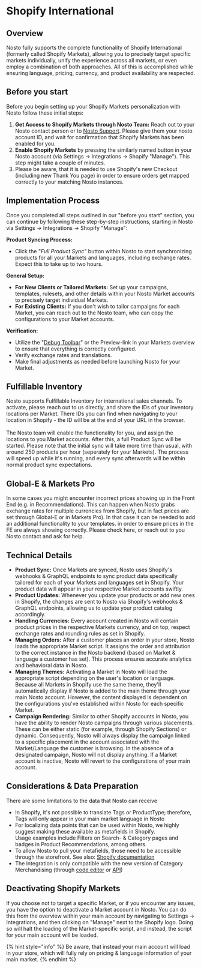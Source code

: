 # Shopify International

## **Overview**

Nosto fully supports the complete functionality of Shopify International (formerly called Shopify Markets), allowing you to precisely target specific markets individually, unify the experience across all markets, or even employ a combination of both approaches. All of this is accomplished while ensuring language, pricing, currency, and product availability are respected.

## Before you start

Before you begin setting up your Shopify Markets personalization with Nosto follow these initial steps:&#x20;

1. **Get Access to Shopify Markets through Nosto Team:** Reach out to your Nosto contact person or to [Nosto Support](mailto:support@nosto.com). Please give them your nosto account ID, and wait for confirmation that Shopify Markets has been enabled for you.
2. **Enable Shopify Markets** by pressing the similarly named button in your Nosto account (via Settings -> Integrations -> Shopify "Manage"). This step might take a couple of minutes.&#x20;
3. Please be aware, that it is needed to use Shopify's new Checkout (including new Thank You page) in order to ensure orders get mapped correctly to your matching Nosto instances.

## Implementation Process

Once you completed all steps outlined in our "before you start" section, you can continue by following these step-by-step instructions, starting in Nosto via Settings -> Integrations -> Shopify "Manage":

**Product Syncing Process:**

* Click the "_Full Product Sync_" button within Nosto to start synchronizing products for all your Markets and languages, including exchange rates. Expect this to take up to two hours.

**General Setup:**

* **For New Clients or Tailored Markets:** Set up your campaigns, templates, rulesets, and other details within your Nosto Market accounts to precisely target individual Markets.
* **For Existing Clients:** If you don't wish to tailor campaigns for each Market, you can reach out to the Nosto team, who can copy the configurations to your Market accounts.

**Verification:**&#x20;

* Utilize the "[Debug Toolbar](https://help.nosto.com/en/articles/1441625-how-to-use-the-nosto-debug-toolbar)" or the Preview-link in your Markets overview to ensure that everything is correctly configured.
* Verify exchange rates and translations.
* Make final adjustments as needed before launching Nosto for your Market.

## Fulfillable Inventory

Nosto supports Fulfillable Inventory for international sales channels. To activate, please reach out to us directly, and share the IDs of your inventory locations per Market. There IDs you can find when navigating to your location in Shopify - the ID will be at the end of your URL in the browser. \
\
The Nosto team will enable the functionality for you, and assign the locations to you Market accounts. After this, a full Product Sync will be started. Please note that the initial sync will take more time than usual, with around 250 products per hour (seperately for your Markets). The process will speed up while it's running, and every sync afterwards will be within normal product sync expectations.&#x20;

## Global-E & Markets Pro

In some cases you might encounter incorrect prices showing up in the Front End (e.g. in Recommendations). This can happen when Nosto grabs exchange rates for multiple currencies from Shopify, but in fact prices are set through Global-E or in Markets Pro). In that case it can be needed to add an additional functionality to your templates. in order to ensure prices in the FE are always showing correctly. Please check here, or reach out to you Nosto contact and ask for help.&#x20;

## Technical Details

* **Product Sync:** Once Markets are synced, Nosto uses Shopify's webhooks & GraphQL endpoints to sync product data specifically tailored for each of your Markets and languages set in Shopify. Your product data will appear in your respective Market accounts swiftly.
* **Product Updates:** Whenever you update your products or add new ones in Shopify, the changes are sent to Nosto via Shopify's webhooks & GraphQL endpoints, allowing us to update your product catalog accordingly.
* **Handling Currencies:** Every account created in Nosto will contain product prices in the respective Markets currency, and on top, respect exchange rates and rounding rules as set in Shopify.
* **Managing Orders:** After a customer places an order in your store, Nosto loads the appropriate Market script. It assigns the order and attribution to the correct instance in the Nosto backend (based on Market & language a customer has set). This process ensures accurate analytics and behavioral data in Nosto.
* **Managing Themes:** Activating a Market in Nosto will load the appropriate script depending on the user's location or language. Because all Markets in Shopify use the same theme, they'll automatically display if Nosto is added to the main theme through your main Nosto account. However, the content displayed is dependent on the configurations you've established within Nosto for each specific Market.
* **Campaign Rendering:** Similar to other Shopify accounts in Nosto, you have the ability to render Nosto campaigns through various placements. These can be either static (for example, through Shopify Sections) or dynamic. Consequently, Nosto will always display the campaign linked to a specific placement in the account associated with the Market/Language the customer is browsing. In the absence of a designated campaign, Nosto will not display anything. If a Market account is inactive, Nosto will revert to the configurations of your main account.

## Considerations & Data Preparation

There are some limitations to the data that Nosto can receive

* In Shopify, it's not possible to translate Tags or ProductType; therefore, Tags will only appear in your main market language in Nosto
* For localizing data points that can be used within Nosto, we highly suggest making these available as metafields in Shopify. \
  Usage examples include Filters on Search- & Category pages and badges in Product Recommendations, among others.
* To allow Nosto to pull your metafields, those need to be accessible through the storefront. See also: [Shopify documentation](https://help.shopify.com/en/manual/custom-data/access-options)
* The integration is only compatible with the new version of Category Merchandising (through [code editor](https://docs.nosto.com/techdocs/implementing-nosto/implement-search/implement-search-using-code-editor/implementing-category-pages) or [API](https://docs.nosto.com/techdocs/implementing-nosto/implement-search/implement-search-using-api/implementing-category-pages))

## Deactivating Shopify Markets

If you choose not to target a specific Market, or if you encounter any issues, you have the option to deactivate a Market account in Nosto. You can do this from the overview within your main account by navigating to Settings -> Integrations, and then clicking on "Manage" next to the Shopify logo. Doing so will halt the loading of the Market-specific script, and instead, the script for your main account will be loaded.

{% hint style="info" %}
Be aware, that instead your main account will load in your store, which will fully rely on pricing & language information of your main market.
{% endhint %}
